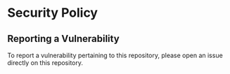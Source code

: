 # Security Policy

## Reporting a Vulnerability

To report a vulnerability pertaining to this repository, please open an issue directly on this repository.
